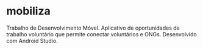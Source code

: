 # mobiliza
Trabalho de Desenvolvimento Móvel. Aplicativo de oportunidades de trabalho voluntário que permite conectar voluntários e ONGs.
Desenvolvido com Android Studio.
